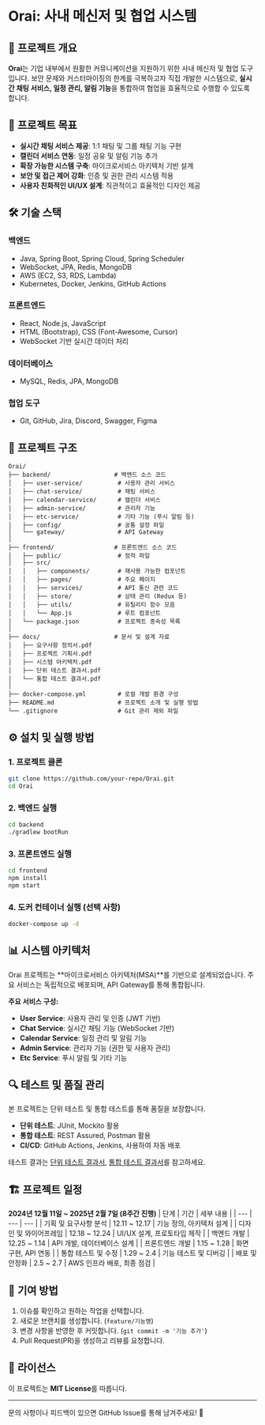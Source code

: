 # Orai: 사내 메신저 및 협업 시스템

## 📌 프로젝트 개요
**Orai**는 기업 내부에서 원활한 커뮤니케이션을 지원하기 위한 사내 메신저 및 협업 도구입니다. 보안 문제와 커스터마이징의 한계를 극복하고자 직접 개발한 시스템으로, **실시간 채팅 서비스, 일정 관리, 알림 기능**을 통합하여 협업을 효율적으로 수행할 수 있도록 합니다.

## 🎯 프로젝트 목표
- **실시간 채팅 서비스 제공**: 1:1 채팅 및 그룹 채팅 기능 구현
- **캘린더 서비스 연동**: 일정 공유 및 알림 기능 추가
- **확장 가능한 시스템 구축**: 마이크로서비스 아키텍처 기반 설계
- **보안 및 접근 제어 강화**: 인증 및 권한 관리 시스템 적용
- **사용자 친화적인 UI/UX 설계**: 직관적이고 효율적인 디자인 제공

## 🛠 기술 스택
### **백엔드**
- Java, Spring Boot, Spring Cloud, Spring Scheduler
- WebSocket, JPA, Redis, MongoDB
- AWS (EC2, S3, RDS, Lambda)
- Kubernetes, Docker, Jenkins, GitHub Actions

### **프론트엔드**
- React, Node.js, JavaScript
- HTML (Bootstrap), CSS (Font-Awesome, Cursor)
- WebSocket 기반 실시간 데이터 처리

### **데이터베이스**
- MySQL, Redis, JPA, MongoDB

### **협업 도구**
- Git, GitHub, Jira, Discord, Swagger, Figma

## 📂 프로젝트 구조
```
Orai/
├── backend/                  # 백엔드 소스 코드
│   ├── user-service/          # 사용자 관리 서비스
│   ├── chat-service/          # 채팅 서비스
│   ├── calendar-service/      # 캘린더 서비스
│   ├── admin-service/         # 관리자 기능
│   ├── etc-service/           # 기타 기능 (푸시 알림 등)
│   ├── config/                # 공통 설정 파일
│   └── gateway/               # API Gateway
│
├── frontend/                 # 프론트엔드 소스 코드
│   ├── public/                # 정적 파일
│   ├── src/
│   │   ├── components/        # 재사용 가능한 컴포넌트
│   │   ├── pages/             # 주요 페이지
│   │   ├── services/          # API 통신 관련 코드
│   │   ├── store/             # 상태 관리 (Redux 등)
│   │   ├── utils/             # 유틸리티 함수 모음
│   │   └── App.js             # 루트 컴포넌트
│   └── package.json           # 프로젝트 종속성 목록
│
├── docs/                     # 문서 및 설계 자료
│   ├── 요구사항 정의서.pdf
│   ├── 프로젝트 기획서.pdf
│   ├── 시스템 아키텍처.pdf
│   ├── 단위 테스트 결과서.pdf
│   └── 통합 테스트 결과서.pdf
│
├── docker-compose.yml         # 로컬 개발 환경 구성
├── README.md                  # 프로젝트 소개 및 실행 방법
└── .gitignore                 # Git 관리 제외 파일
```

## ⚙️ 설치 및 실행 방법
### **1. 프로젝트 클론**
```sh
git clone https://github.com/your-repo/Orai.git
cd Orai
```

### **2. 백엔드 실행**
```sh
cd backend
./gradlew bootRun
```

### **3. 프론트엔드 실행**
```sh
cd frontend
npm install
npm start
```

### **4. 도커 컨테이너 실행 (선택 사항)**
```sh
docker-compose up -d
```

## 📊 시스템 아키텍처
Orai 프로젝트는 **마이크로서비스 아키텍처(MSA)**를 기반으로 설계되었습니다. 주요 서비스는 독립적으로 배포되며, API Gateway를 통해 통합됩니다.

**주요 서비스 구성:**
- **User Service**: 사용자 관리 및 인증 (JWT 기반)
- **Chat Service**: 실시간 채팅 기능 (WebSocket 기반)
- **Calendar Service**: 일정 관리 및 알림 기능
- **Admin Service**: 관리자 기능 (권한 및 사용자 관리)
- **Etc Service**: 푸시 알림 및 기타 기능

## 🔍 테스트 및 품질 관리
본 프로젝트는 단위 테스트 및 통합 테스트를 통해 품질을 보장합니다.
- **단위 테스트**: JUnit, Mockito 활용
- **통합 테스트**: REST Assured, Postman 활용
- **CI/CD**: GitHub Actions, Jenkins,  사용하여 자동 배포

테스트 결과는 [단위 테스트 결과서](docs/단위_테스트_결과서.pdf), [통합 테스트 결과서](docs/통합_테스트_결과서.pdf)를 참고하세요.

## 🏗 프로젝트 일정
**2024년 12월 11일 ~ 2025년 2월 7일 (8주간 진행)**
| 단계  | 기간  | 세부 내용  |
| --- | --- | --- |
| 기획 및 요구사항 분석  | 12.11 ~ 12.17  | 기능 정의, 아키텍처 설계  |
| 디자인 및 와이어프레임  | 12.18 ~ 12.24  | UI/UX 설계, 프로토타입 제작  |
| 백엔드 개발  | 12.25 ~ 1.14  | API 개발, 데이터베이스 설계  |
| 프론트엔드 개발  | 1.15 ~ 1.28  | 화면 구현, API 연동  |
| 통합 테스트 및 수정  | 1.29 ~ 2.4  | 기능 테스트 및 디버깅  |
| 배포 및 안정화  | 2.5 ~ 2.7  | AWS 인프라 배포, 최종 점검  |

## 🤝 기여 방법
1. 이슈를 확인하고 원하는 작업을 선택합니다.
2. 새로운 브랜치를 생성합니다. (`feature/기능명`)
3. 변경 사항을 반영한 후 커밋합니다. (`git commit -m '기능 추가'`)
4. Pull Request(PR)을 생성하고 리뷰를 요청합니다.

## 📜 라이선스
이 프로젝트는 **MIT License**를 따릅니다.

---
문의 사항이나 피드백이 있으면 GitHub Issue를 통해 남겨주세요! 🚀
